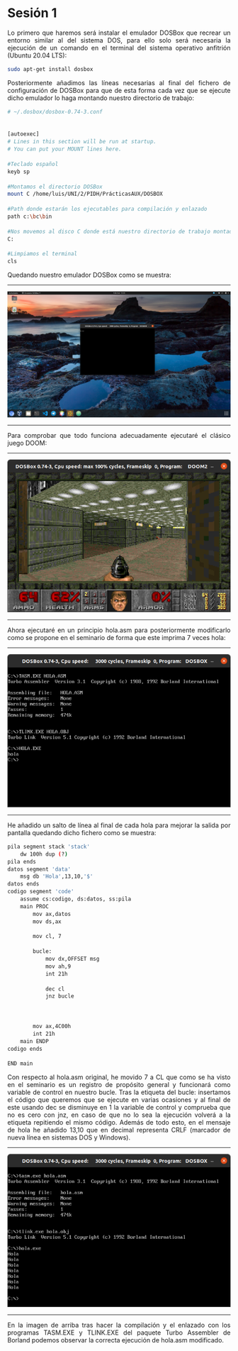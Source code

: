 <h1>Sesión 1</h1>

<div style="text-align: justify">
Lo primero que haremos será instalar el emulador DOSBox que recrear un entorno similar al del sistema DOS, para ello solo será necesaria la ejecución de un comando en el terminal del sistema operativo anfitrión (Ubuntu 20.04 LTS):



```Bash
sudo apt-get install dosbox
```


Posteriormente añadimos las líneas necesarias al final del fichero de configuración de DOSBox para que de esta forma cada vez que se ejecute dicho emulador lo haga montando nuestro directorio de trabajo:
</div>

```Bash
# ~/.dosbox/dosbox-0.74-3.conf


[autoexec]
# Lines in this section will be run at startup.
# You can put your MOUNT lines here.

#Teclado español
keyb sp

#Montamos el directorio DOSBox
mount C /home/luis/UNI/2/PIDH/PrácticasAUX/DOSBOX

#Path donde estarán los ejecutables para compilación y enlazado
path c:\bc\bin

#Nos movemos al disco C donde está nuestro directorio de trabajo montado
C:

#Limpiamos el terminal
cls

```
<div style="text-align: justify">
Quedando nuestro emulador DOSBox como se muestra:
</div>

_ _ _ _

<div style="text-align:center"><img src="escritorio.png" /></div>

_ _ _ _

<div style="text-align: justify">
Para comprobar que todo funciona adecuadamente ejecutaré el clásico juego DOOM:
</div>

_ _ _ _

<div style="text-align:center"><img src="doom.png" /></div>

_ _ _ _


<div style="text-align: justify">
Ahora ejecutaré en un principio hola.asm para posteriormente modificarlo como se propone en el seminario de forma que este imprima 7 veces hola:
</div>

_ _ _ _

<div style="text-align:center"><img src="hola.png" /></div>

_ _ _ _


<div style="text-align: justify">
He añadido un salto de línea al final de cada hola para mejorar la salida por pantalla quedando dicho fichero como se muestra:
</div>



```Bash
pila segment stack 'stack'
	dw 100h dup (?)
pila ends
datos segment 'data'
	msg db 'Hola',13,10,'$'
datos ends
codigo segment 'code'
	assume cs:codigo, ds:datos, ss:pila
	main PROC
		mov ax,datos
		mov ds,ax

		mov cl, 7

		bucle:
			mov dx,OFFSET msg
			mov ah,9
			int 21h

			dec cl
			jnz bucle



		mov ax,4C00h
		int 21h
	main ENDP
codigo ends

END main
```
<div style="text-align: justify">
Con respecto al hola.asm original, he movido 7 a CL que como se ha visto en el seminario es un registro de propósito general y funcionará como variable de control en nuestro bucle. Tras la etiqueta del bucle: insertamos el código que queremos que se ejecute en varias ocasiones y al final de este usando dec se disminuye en 1 la variable de control y comprueba que no es cero con jnz, en caso de que no lo sea la ejecución volverá a la etiqueta repitiendo el mismo código. Además de todo esto, en el mensaje de hola he añadido 13,10 que en decimal representa CRLF (marcador de nueva línea en sistemas DOS y Windows).
</div>

_ _ _ _

<div style="text-align:center"><img src="s1.png" /></div>

_ _ _ _
<div style="text-align: justify">
En la imagen de arriba tras hacer la compilación y el enlazado con los programas TASM.EXE y TLINK.EXE del paquete Turbo Assembler de Borland podemos observar la correcta ejecución de hola.asm modificado.
</div>
